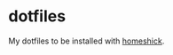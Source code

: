 dotfiles
========

My dotfiles to be installed with [homeshick](https://github.com/andsens/homeshick).
